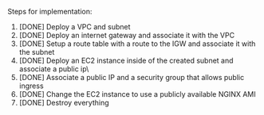 Steps for implementation:

1. [DONE] Deploy a VPC and subnet
2. [DONE] Deploy an internet gateway and associate it with the VPC
3. [DONE] Setup a route table with a route to the IGW and associate it with the subnet
4. [DONE] Deploy an EC2 instance inside of the created subnet and associate a public ip\
5. [DONE] Associate a public IP and a security group that allows public ingress
6. [DONE] Change the EC2 instance to use a publicly available NGINX AMI
7. [DONE] Destroy everything
